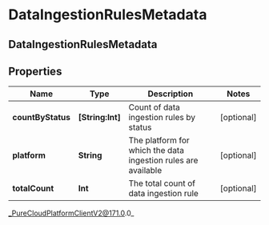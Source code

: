 # DataIngestionRulesMetadata

## DataIngestionRulesMetadata

## Properties

|Name | Type | Description | Notes|
|------------ | ------------- | ------------- | -------------|
| **countByStatus** | **[String:Int]** | Count of data ingestion rules by status | [optional] |
| **platform** | **String** | The platform for which the data ingestion rules are available | [optional] |
| **totalCount** | **Int** | The total count of data ingestion rule | [optional] |



_PureCloudPlatformClientV2@171.0.0_

